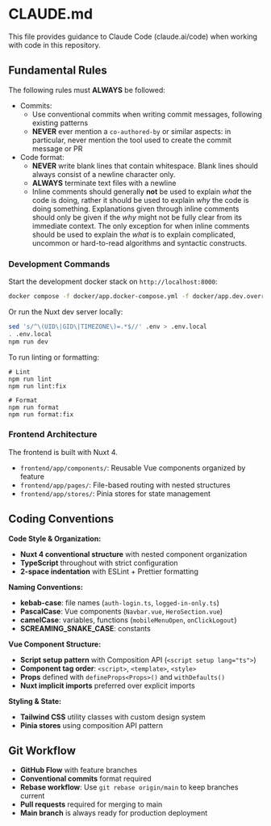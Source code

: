 # CLAUDE.md

This file provides guidance to Claude Code (claude.ai/code) when working with code in this repository.

## Fundamental Rules

The following rules must **ALWAYS** be followed:

- Commits:
  - Use conventional commits when writing commit messages, following existing patterns
  - **NEVER** ever mention a `co-authored-by` or similar aspects: in particular, never mention the tool used to create the commit message or PR
- Code format:
  - **NEVER** write blank lines that contain whitespace. Blank lines should always consist of a newline character only.
  - **ALWAYS** terminate text files with a newline
  - Inline comments should generally **not** be used to explain _what_ the code is doing, rather it should be used to
    explain _why_ the code is doing something. Explanations given through inline comments should only be given if the
    _why_ might not be fully clear from its immediate context. The only exception for when inline comments should be used
    to explain the _what_ is to explain complicated, uncommon or hard-to-read algorithms and syntactic constructs.

### Development Commands

Start the development docker stack on `http://localhost:8000`:

```bash
docker compose -f docker/app.docker-compose.yml -f docker/app.dev.override.docker-compose.yml --env-file .env up --build --force-recreate --remove-orphans
```

Or run the Nuxt dev server locally:
```bash
sed 's/^\(UID\|GID\|TIMEZONE\)=.*$//' .env > .env.local
. .env.local
npm run dev
```

To run linting or formatting:

```
# Lint
npm run lint
npm run lint:fix

# Format
npm run format
npm run format:fix
```

### Frontend Architecture

The frontend is built with Nuxt 4.

- `frontend/app/components/`: Reusable Vue components organized by feature
- `frontend/app/pages/`: File-based routing with nested structures
- `frontend/app/stores/`: Pinia stores for state management

## Coding Conventions

**Code Style & Organization:**

- **Nuxt 4 conventional structure** with nested component organization
- **TypeScript** throughout with strict configuration
- **2-space indentation** with ESLint + Prettier formatting

**Naming Conventions:**

- **kebab-case**: file names (`auth-login.ts`, `logged-in-only.ts`)
- **PascalCase**: Vue components (`Navbar.vue`, `HeroSection.vue`)
- **camelCase**: variables, functions (`mobileMenuOpen`, `onClickLogout`)
- **SCREAMING_SNAKE_CASE**: constants

**Vue Component Structure:**

- **Script setup pattern** with Composition API (`<script setup lang="ts">`)
- **Component tag order**: `<script>`, `<template>`, `<style>`
- **Props** defined with `defineProps<Props>()` and `withDefaults()`
- **Nuxt implicit imports** preferred over explicit imports

**Styling & State:**

- **Tailwind CSS** utility classes with custom design system
- **Pinia stores** using composition API pattern

## Git Workflow

- **GitHub Flow** with feature branches
- **Conventional commits** format required
- **Rebase workflow**: Use `git rebase origin/main` to keep branches current
- **Pull requests** required for merging to main
- **Main branch** is always ready for production deployment
